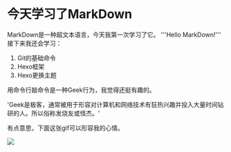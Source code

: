 # 今天学习了MarkDown
MarkDown是一种超文本语言，今天我第一次学习了它。
'''Hello MarkDown!'''
接下来我还会学习：

1. Git的基础命令
2. Hexo框架
3. Hexo更换主题

用命令行敲命令是一种Geek行为，我觉得还挺有趣的。

'Geek是极客，通常被用于形容对计算机和网络技术有狂热兴趣并投入大量时间钻研的人。所以俗称发烧友或怪杰。'

有点意思，下面这张gif可以形容我的心情。

![](https://qgt-style.oss-cn-hangzhou.aliyuncs.com/newcoursep4/g1/g1-2-2/tenor.gif)
